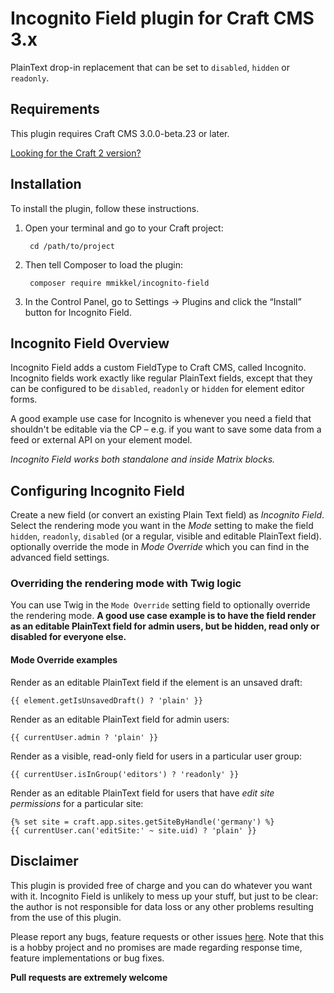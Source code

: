 # Incognito Field plugin for Craft CMS 3.x

PlainText drop-in replacement that can be set to `disabled`, `hidden` or `readonly`.

## Requirements

This plugin requires Craft CMS 3.0.0-beta.23 or later.

[Looking for the Craft 2 version?](https://github.com/mmikkel/IncognitoField-Craft)  

## Installation

To install the plugin, follow these instructions.

1. Open your terminal and go to your Craft project:

        cd /path/to/project

2. Then tell Composer to load the plugin:

        composer require mmikkel/incognito-field

3. In the Control Panel, go to Settings → Plugins and click the “Install” button for Incognito Field.

## Incognito Field Overview

Incognito Field adds a custom FieldType to Craft CMS, called Incognito. Incognito fields work exactly like regular PlainText fields, except that they can be configured to be `disabled`, `readonly` or `hidden` for element editor forms.

A good example use case for Incognito is whenever you need a field that shouldn't be editable via the CP – e.g. if you want to save some data from a feed or external API on your element model.

_Incognito Field works both standalone and inside Matrix blocks._

## Configuring Incognito Field

Create a new field (or convert an existing Plain Text field) as _Incognito Field_. Select the rendering mode you want in the _Mode_ setting to make the field `hidden`, `readonly`, `disabled` (or a regular, visible and editable PlainText field).  optionally override the mode in _Mode Override_ which you can find in the advanced field settings.

### Overriding the rendering mode with Twig logic

You can use Twig in the `Mode Override` setting field to optionally override the rendering mode. **A good use case example is to have the field render as an editable PlainText field for admin users, but be hidden, read only or disabled for everyone else.**  

#### Mode Override examples

Render as an editable PlainText field if the element is an unsaved draft:

```twig
{{ element.getIsUnsavedDraft() ? 'plain' }}
```

Render as an editable PlainText field for admin users:  

```twig
{{ currentUser.admin ? 'plain' }}
```

Render as a visible, read-only field for users in a particular user group:  

```twig
{{ currentUser.isInGroup('editors') ? 'readonly' }}
```

Render as an editable PlainText field for users that have _edit site permissions_ for a particular site:  

```twig
{% set site = craft.app.sites.getSiteByHandle('germany') %}
{{ currentUser.can('editSite:' ~ site.uid) ? 'plain' }}
```

## Disclaimer

This plugin is provided free of charge and you can do whatever you want with it. Incognito Field is unlikely to mess up your stuff, but just to be clear: the author is not responsible for data loss or any other problems resulting from the use of this plugin.

Please report any bugs, feature requests or other issues [here](https://github.com/mmikkel/IncognitoField-Craft3/issues). Note that this is a hobby project and no promises are made regarding response time, feature implementations or bug fixes.

**Pull requests are extremely welcome**
